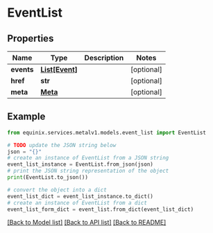 # EventList


## Properties

Name | Type | Description | Notes
------------ | ------------- | ------------- | -------------
**events** | [**List[Event]**](Event.md) |  | [optional] 
**href** | **str** |  | [optional] 
**meta** | [**Meta**](Meta.md) |  | [optional] 

## Example

```python
from equinix.services.metalv1.models.event_list import EventList

# TODO update the JSON string below
json = "{}"
# create an instance of EventList from a JSON string
event_list_instance = EventList.from_json(json)
# print the JSON string representation of the object
print(EventList.to_json())

# convert the object into a dict
event_list_dict = event_list_instance.to_dict()
# create an instance of EventList from a dict
event_list_form_dict = event_list.from_dict(event_list_dict)
```
[[Back to Model list]](../README.md#documentation-for-models) [[Back to API list]](../README.md#documentation-for-api-endpoints) [[Back to README]](../README.md)


